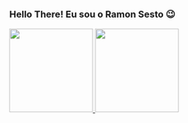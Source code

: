 ### Hello There! Eu sou o Ramon Sesto 😉


 <div>
  <a href="https://github.com/rafaballerini">
  <img height="150em" src="https://github-readme-stats.vercel.app/api?username=RamonSest0&show_icons=true&theme=merko&include_all_commits=true&count_private=true"/>
  <img height="150em" src="https://github-readme-stats.vercel.app/api/top-langs/?username=RamonSest0&layout=compact&langs_count=7&theme=merko"/>
</div>



